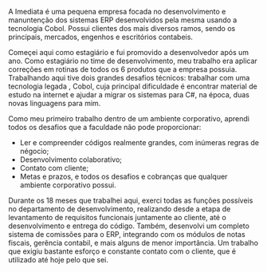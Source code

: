 <p>
  A Imediata é uma pequena empresa focada no desenvolvimento e manuntenção dos sistemas ERP desenvolvidos pela mesma usando a  tecnologia Cobol. Possui clientes dos mais diversos ramos, sendo os principais, mercados, engenhos e escritórios contabeis.
</p>

<p>Começei aqui como estagiário e fui promovido a desenvolvedor após um ano. Como estagiário no time de desenvolvimento, meu trabalho  era  aplicar correções em rotinas de todos os 6 produtos que a empresa possuia. Trabalhando aqui tive dois grandes desafios técnicos: trabalhar com uma tecnologia legada , Cobol, cuja principal dificuldade é encontrar material de estudo na internet e ajudar a migrar os sistemas para C#, na época, duas novas linguagens para mim.
</p>

<p>Como meu primeiro trabalho dentro de um ambiente corporativo, aprendi todos os desafios que a faculdade não pode proporcionar:</p>
<ul>
  <li>Ler e compreender códigos realmente grandes, com inúmeras regras de négocio;</li>
  <li>Desenvolvimento colaborativo;</li>
  <li>Contato com cliente;</li>
  <li>Metas e prazos, e todos os desafios e cobranças que qualquer ambiente corporativo possui.</li>
</ul>

<p>
  Durante os 18 meses que trabalhei aqui, exerci todas as funções possíveis no departamento de desenvolvimento, realizando desde a etapa de levantamento de requisitos funcionais juntamente ao cliente, até o desenvolvimento e entrega do código. Também,  desenvolvi um completo sistema de comissões para o ERP, integrando com os módulos de notas fiscais, gerência contabil, e mais alguns de menor importância. Um trabalho que exigiu bastante esforço e constante contato com o cliente, que é utilizado até hoje pelo que sei.
</p>